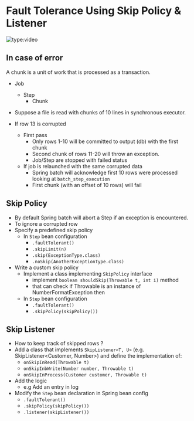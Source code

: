 # Fault Tolerance Using Skip Policy & Listener

![type:video](https://www.youtube.com/embed/deifDn6FWO0)

## In case of error

A chunk is a unit of work that is processed as a transaction.

- Job
  - Step
    - Chunk
  
- Suppose a file is read with chunks of 10 lines in synchronous executor.
- If row 13 is corrupted
  - First pass
    - Only rows 1-10 will be committed to output (db) with the first chunk
    - Second chunk of rows 11-20 will throw an exception.
    - Job/Step are stopped with failed status
  - If job is relaunched with the same corrupted data
    - Spring batch will acknowledge first 10 rows were processed looking at ```batch_step_execution```
    - First chunk (with an offset of 10 rows) will fail

## Skip Policy

- By default Spring batch will abort a Step if an exception is encountered.
- To ignore a corrupted row
- Specify a predefined skip policy
  - In ```Step``` bean configuration
    - ```.faultTolerant()```  
    - ```.skipLimit(n)```  
    - ```.skip(ExceptionType.class)```
    - ```.noSkip(AnotherExceptionType.class)```
- Write a custom skip policy
  - Implement a class implementing ```SkipPolicy``` interface
    - implement ```boolean shouldSkip(Throwable t, int i)``` method
    - that can check if Throwable is an instance of NumberFormatException then
  - In ```Step``` bean configuration
    - ```.faultTolerant()```
    - ```.skipPolicy(skipPolicy())```

## Skip Listener

- How to keep track of skipped rows ?
- Add a class that implements ```SkipListener<T, U>``` (e.g. SkipListener<Customer, Number>) and define the implementation of:
  - ```onSkipInRead(Throwable t)```
  - ```onSkipInbWrite(Number number, Throwable t)```
  - ```onSkipInProcess(Customer customer, Throwable t)```
- Add the logic
  - e.g Add an entry in log
- Modify the ```Step``` bean declaration in Spring bean config
    - ```.faultTolerant()```
    - ```.skipPolicy(skipPolicy())```
    - ```.listener(skipListener())```
